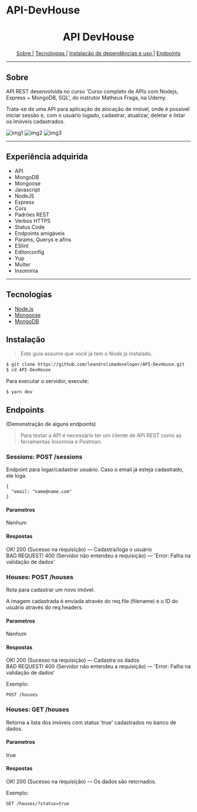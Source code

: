 # API-DevHouse

<h1 align="center">API DevHouse</h1>
<p align="center">
    <a href="#sobre">Sobre |</a>
    <a href="#tecnologias">Tecnologias |</a>
    <a href="#instalação">Instalação de dependências e uso |</a>
    <a href="#endpoints">Endpoints</a>
</p>

<hr>

## Sobre
API REST desenvolvida no curso 'Curso completo de APIs com Nodejs, Express + MongoDB, SQL', do instrutor Matheus Fraga, na Udemy.

Trata-se de uma API para aplicação de alocação de imóvel, onde é possível iniciar sessão e, com o usuário logado, cadastrar, atualizar, deletar e listar os imóveis cadastrados. 

![img1](https://user-images.githubusercontent.com/76854209/164293507-228e150d-39df-47e6-8cc5-dd56a82a4452.jpg)
![img2](https://user-images.githubusercontent.com/76854209/164293513-de7ccc0a-95cd-46a7-b51f-805809a9745b.jpg)
![img3](https://user-images.githubusercontent.com/76854209/164293514-c428345c-cd4f-40f5-b9ff-415647228087.jpg)

<hr>

## Experiência adquirida
- API
- MongoDB
- Mongoose
- Javascript
- NodeJS
- Express
- Cors
- Padrões REST
- Verbos HTTPS
- Status Code
- Endpoints amigáveis
- Params, Querys e afins
- ESlint
- Editorconfig
- Yup
- Multer
- Insominia

<hr>

## Tecnologias
<ul>
    <li><a href="https://nodejs.org/" alt="Node.js">Node.js</a></li>
    <li><a href="https://mongoosejs.com/" alt="">Mongoose</a></li>
    <li><a href="https://www.mongodb.com/pt-br" alt="MySQL">MongoDB</a></li>
</ul>

## Instalação

> Este guia assume que você já tem o Node.js instalado. 

```bash
$ git clone https://github.com/leandrolimadeveloper/API-DevHouse.git
$ cd API-DevHouse
```

Para executar o servidor, execute:
```
$ yarn dev
```
 
## Endpoints 
(Demonstração de alguns endpoints)
> Para testar a API é necessário ter um cliente de API REST como as ferramentas Insomnia e Postman. 

### Sessions: POST /sessions
Endpoint para logar/cadastrar usuário. Caso o email já esteja cadastrado, ele loga.

```
{
  "email: "name@name.com"
}
```

#### Parametros
Nenhum

#### Respostas 
OK! 200 (Sucesso na requisição) — Cadastra/loga o usuário<br>
BAD REQUEST! 400 (Servidor não entendeu a requisição) — 'Error: Falha na validação de dados'

### Houses: POST /houses
Rota para cadastrar um novo imóvel. 

A imagem cadastrada é enviada através do req.file (filename) e o ID do usuário através do req.headers.

#### Parametros
Nenhum

#### Respostas 
OK! 200 (Sucesso na requisição) — Cadastra os dados<br>
BAD REQUEST! 400 (Servidor não entendeu a requisição) — 'Error: Falha na validação de dados'

Exemplo:
``` 
POST /houses
```

### Houses: GET /houses
Retorna a lista dos imóveis com status 'true' cadastrados no banco de dados.

#### Parametros
true

#### Respostas 
OK! 200 (Sucesso na requisição) — Os dados são retornados.

Exemplo:
``` 
GET /houses/?status=true
```
 
